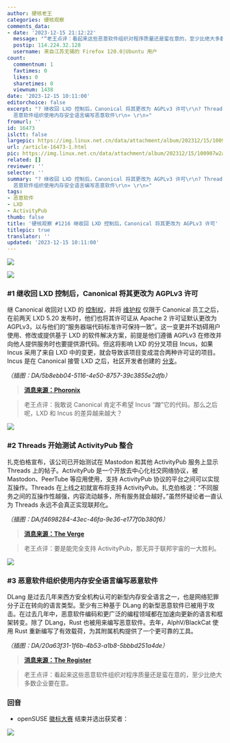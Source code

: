 ```yaml
---
author: 硬核老王
categories: 硬核观察
comments_data:
- date: '2023-12-15 21:12:22'
  message: "“老王点评：看起来这些恶意软件组织对程序质量还是蛮在意的，至少比绝大多数企业要在意。”<br />\r\n<br />\r\n——RUST目前最大的用户群是那些顶尖程序员，巧合的是恶意软件的作者也是这群人。。。"
  postip: 114.224.32.128
  username: 来自江苏无锡的 Firefox 120.0|Ubuntu 用户
count:
  commentnum: 1
  favtimes: 0
  likes: 0
  sharetimes: 0
  viewnum: 1438
date: '2023-12-15 10:11:00'
editorchoice: false
excerpt: "? 继收回 LXD 控制后，Canonical 将其更改为 AGPLv3 许可\r\n? Threads 开始测试 ActivityPub 整合\r\n?
  恶意软件组织使用内存安全语言编写恶意软件\r\n» \r\n»"
fromurl: ''
id: 16473
islctt: false
largepic: https://img.linux.net.cn/data/attachment/album/202312/15/100907w2azwlmbmmzqmtr2.jpg
url: /article-16473-1.html
pic: https://img.linux.net.cn/data/attachment/album/202312/15/100907w2azwlmbmmzqmtr2.jpg.thumb.jpg
related: []
reviewer: ''
selector: ''
summary: "? 继收回 LXD 控制后，Canonical 将其更改为 AGPLv3 许可\r\n? Threads 开始测试 ActivityPub 整合\r\n?
  恶意软件组织使用内存安全语言编写恶意软件\r\n» \r\n»"
tags:
- 恶意软件
- LXD
- ActivityPub
thumb: false
title: '硬核观察 #1216 继收回 LXD 控制后，Canonical 将其更改为 AGPLv3 许可'
titlepic: true
translator: ''
updated: '2023-12-15 10:11:00'
---
```


![](https://img.linux.net.cn/data/attachment/album/202312/15/100907w2azwlmbmmzqmtr2.jpg)


![](https://img.linux.net.cn/data/attachment/album/202312/15/100920djdle98e9qkw62qu.png)


### #1 继收回 LXD 控制后，Canonical 将其更改为 AGPLv3 许可


继 Canonical 收回对 LXD 的 [控制权](/article-15971-1.html)，并将 [维护权](/article-16042-1.html) 仅限于 Canonical 员工之后，在前两天 LXD 5.20 发布时，他们也将其许可证从 Apache 2 许可证默认更改为 AGPLv3，以与他们的“服务器端代码标准许可保持一致”。这一变更并不妨碍用户使用、修改或提供基于 LXD 的软件解决方案，前提是他们遵循 AGPLv3 在修改并向他人提供服务时也要提供源代码。但这将影响 LXD 的分叉项目 Incus，如果 Incus 采用了来自 LXD 中的变更，就会导致该项目变成混合两种许可证的项目。Incus 是在 Canonical 接管 LXD 之后，社区开发者创建的 [分支](/article-16272-1.html)。


*（插图：DA/5b8ebb04-5116-4e50-8757-39c3855e2dfb）*



> 
> **[消息来源：Phoronix](https://www.phoronix.com/news/LXD-5.20-Released)**
> 
> 
> 



> 
> 老王点评：我敢说 Canonical 肯定不希望 Incus “蹭”它的代码。那么之后呢，LXD 和 Incus 的差异越来越大？
> 
> 
> 


![](https://img.linux.net.cn/data/attachment/album/202312/15/100945mwj7qzllaa7elaa2.png)


### #2 Threads 开始测试 ActivityPub 整合


扎克伯格宣布，该公司已开始测试在 Mastodon 和其他 ActivityPub 服务上显示 Threads 上的帖子。ActivityPub 是一个开放去中心化社交网络协议，被 Mastodon、PeerTube 等应用使用，支持 ActivityPub 协议的平台之间可以实现互操作。Threads 在上线之初就宣布将支持 ActivityPub。扎克伯格说：“不同服务之间的互操作性越强，内容流动越多，所有服务就会越好。”虽然怀疑论者一直认为 Threads 永远不会真正实现联邦化。


*（插图：DA/f4698284-43ec-46fa-9e36-e177f0b380f6）*



> 
> **[消息来源：The Verge](https://www.theverge.com/2023/12/13/24000120/threads-meta-activitypub-test-mastodon)**
> 
> 
> 



> 
> 老王点评：要是能完全支持 ActivityPub，那无异于联邦宇宙的一大胜利。
> 
> 
> 


![](https://img.linux.net.cn/data/attachment/album/202312/15/101003h113v8jvwlehjj3k.png)


### #3 恶意软件组织使用内存安全语言编写恶意软件


DLang 是过去几年来西方安全机构认可的新型内存安全语言之一，也是网络犯罪分子正在转向的语言类型。至少有三种基于 DLang 的新型恶意软件已被用于攻击。在过去几年中，恶意软件编码和更广泛的编程领域都在加速向更新的语言和框架转变。除了 DLang，Rust 也被用来编写恶意软件。去年，AlphV/BlackCat 使用 Rust 重新编写了有效载荷，为其附属机构提供了一个更可靠的工具。


*（插图：DA/20a63f31-1f6b-4b53-a1b8-5bbbd251a4de）*



> 
> **[消息来源：The Register](https://www.theregister.com/2023/12/11/lazarus_group_edang/)**
> 
> 
> 



> 
> 老王点评：看起来这些恶意软件组织对程序质量还是蛮在意的，至少比绝大多数企业要在意。
> 
> 
> 


### 回音


* openSUSE [徽标大赛](/article-16450-1.html) 结束并选出获奖者：


![](https://img.linux.net.cn/data/attachment/album/202312/15/101109j6999k5mq9dkqe3b.png)